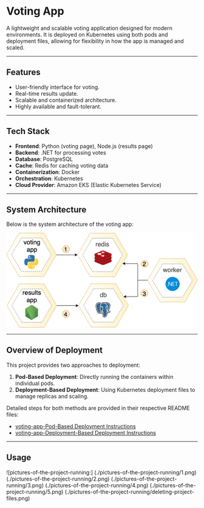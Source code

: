 
# Voting App

A lightweight and scalable voting application designed for modern environments. It is deployed on Kubernetes using both pods and deployment files, allowing for flexibility in how the app is managed and scaled.

---

## Features

- User-friendly interface for voting.
- Real-time results update.
- Scalable and containerized architecture.
- Highly available and fault-tolerant.

---

## Tech Stack

- **Frontend**: Python (voting page), Node.js (results page)
- **Backend**: .NET for processing votes
- **Database**: PostgreSQL
- **Cache**: Redis for caching voting data
- **Containerization**: Docker
- **Orchestration**: Kubernetes
- **Cloud Provider**: Amazon EKS (Elastic Kubernetes Service)

---

## System Architecture

Below is the system architecture of the voting app:

![System Architecture](./voting-app-structure)

---

## Overview of Deployment

This project provides two approaches to deployment:

1. **Pod-Based Deployment**: Directly running the containers within individual pods.
2. **Deployment-Based Deployment**: Using Kubernetes deployment files to manage replicas and scaling.

Detailed steps for both methods are provided in their respective README files:

- [voting-app-Pod-Based Deployment Instructions](./README-pods-steps.md)
- [voting-app-Deployment-Based Deployment Instructions](./README-deployment-steps.md)

---

## Usage
![pictures-of-the-project-running:]
(./pictures-of-the-project-running/1.png)
(./pictures-of-the-project-running/2.png)
(./pictures-of-the-project-running/3.png)
(./pictures-of-the-project-running/4.png)
(./pictures-of-the-project-running/5.png)
(./pictures-of-the-project-running/deleting-project-files.png)
